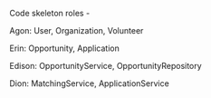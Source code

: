 Code skeleton roles - 

Agon: User, Organization, Volunteer

Erin: Opportunity, Application

Edison: OpportunityService, OpportunityRepository

Dion: MatchingService, ApplicationService

